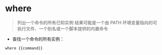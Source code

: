 # where

> 列出一个命令的所有已知实例
> 结果可能是一个由 PATH 环境变量指向的可执行文件、一个别名或一个脚本提供的内置命令

- 查找一个命令的所有实例：

`where {{command}}`

[#]: contributors: ([好名字可以让你的朋友更容易记住你])